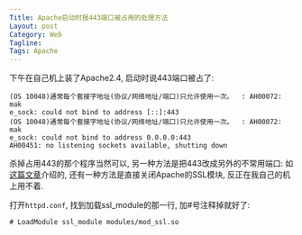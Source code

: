 ```yaml
---
Title: Apache启动时报443端口被占用的处理方法
Layout: post
Category: Web
Tagline: 
Tags: Apache
---
```


下午在自己机上装了Apache2.4, 启动时说443端口被占了:

    (OS 10048)通常每个套接字地址(协议/网络地址/端口)只允许使用一次。  : AH00072: mak
    e_sock: could not bind to address [::]:443
    (OS 10048)通常每个套接字地址(协议/网络地址/端口)只允许使用一次。  : AH00072: mak
    e_sock: could not bind to address 0.0.0.0:443
    AH00451: no listening sockets available, shutting down

杀掉占用443的那个程序当然可以, 另一种方法是把443改成另外的不常用端口:
如[这篇文章](http://congjl2002.iteye.com/blog/1497640)介绍的,
还有一种方法是直接关闭Apache的SSL模块, 反正在我自己的机上用不着.

打开`httpd.conf`, 找到加载ssl_module的那一行, 加#号注释掉就好了:

    # LoadModule ssl_module modules/mod_ssl.so


